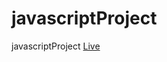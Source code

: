 # javascriptProject
javascriptProject
<a href="https://abualiy.github.io/javascriptProject/home.html">Live</a>